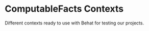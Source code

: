 ComputableFacts Contexts
========================

Different contexts ready to use with Behat for testing our projects.

